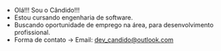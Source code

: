- Olá!!! Sou o Cândido!!!
- Estou cursando engenharia de software.
- Buscando oportunidade de emprego na área, para desenvolvimento profissional.
- Forma de contato -> Email: dev_candido@outlook.com
<!---
CandidoNKuerten/CandidoNKuerten is a ✨ special ✨ repository because its `README.md` (this file) appears on your GitHub profile.
You can click the Preview link to take a look at your changes.
--->

